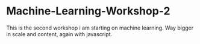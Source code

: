 # Machine-Learning-Workshop-2

This is the second workshop i am starting on machine learning. Way bigger in scale and content, again with javascript.
